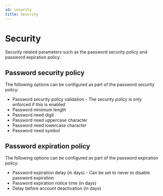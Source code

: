 ```yaml
---
id: security
title: Security
---
```


# Security

Security related parameters such as the password security policy and
password expiration policy.

## Password security policy

The following options can be configured as part of the password security
policy:

- Password security policy validation - The security policy is only
  enforced if this is enabled
- Password minimum length
- Password need digit
- Password need uppercase character
- Password need lowercase character
- Password need symbol

## Password expiration policy

The following options can be configured as part of the password
expiration policy:

- Password expiration delay (in days) - Can be set to never to disable
  password expiration
- Password expiration notice time (in days)
- Delay before account deactivation (in days)
